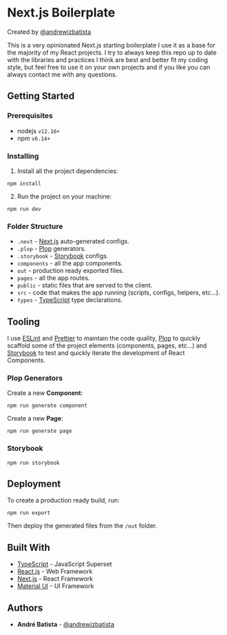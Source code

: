 # Next.js Boilerplate

Created by [@andrewizbatista](https://github.com/andrewizbatista)

This is a very opinionated Next.js starting boilerplate I use it as a base for the majority of my React projects.
I try to always keep this repo up to date with the libraries and practices I think are best and better fit my coding style, but feel free to use it on your own projects and if you like you can always contact me with any questions.

## Getting Started

### Prerequisites

- nodejs `v12.16+`
- npm `v6.14+`

### Installing

1. Install all the project dependencies:

```
npm install
```

2. Run the project on your machine:

```
npm run dev
```

### Folder Structure

- `.next` - [Next.js](https://nextjs.org/) auto-generated configs.
- `.plop` - [Plop](https://plopjs.com/) generators.
- `.storybook` - [Storybook](https://storybook.js.org/) configs.
- `components` - all the app components.
- `out` - production ready exported files.
- `pages` - all the app routes.
- `public` - static files that are served to the client.
- `src` - code that makes the app running (scripts, configs, helpers, etc...).
- `types` - [TypeScript](https://www.typescriptlang.org/) type declarations.

## Tooling

I use [ESLint](https://eslint.org/) and [Prettier](https://prettier.io/) to maintain the code quality, [Plop](https://plopjs.com/) to quickly scaffold some of the project elements (components, pages, etc...) and [Storybook](https://storybook.js.org/) to test and quickly iterate the development of React Components.

### Plop Generators

Create a new **Component**:

```
npm run generate component
```

Create a new **Page**:

```
npm run generate page
```

### Storybook

```
npm run storybook
```

## Deployment

To create a production ready build, run:

```
npm run export
```

Then deploy the generated files from the `/out` folder.

## Built With

- [TypeScript](https://www.typescriptlang.org/) - JavaScript Superset
- [React.js](https://reactjs.org/) - Web Framework
- [Next.js](https://nextjs.org/) - React Framework
- [Material UI](https://material-ui.com/) - UI Framework

## Authors

- **André Batista** - [@andrewizbatista](https://github.com/andrewizbatista)
